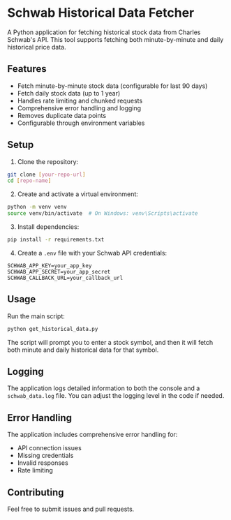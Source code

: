 # Schwab Historical Data Fetcher

A Python application for fetching historical stock data from Charles Schwab's API. This tool supports fetching both minute-by-minute and daily historical price data.

## Features

- Fetch minute-by-minute stock data (configurable for last 90 days)
- Fetch daily stock data (up to 1 year)
- Handles rate limiting and chunked requests
- Comprehensive error handling and logging
- Removes duplicate data points
- Configurable through environment variables

## Setup

1. Clone the repository:
```bash
git clone [your-repo-url]
cd [repo-name]
```

2. Create and activate a virtual environment:
```bash
python -m venv venv
source venv/bin/activate  # On Windows: venv\Scripts\activate
```

3. Install dependencies:
```bash
pip install -r requirements.txt
```

4. Create a `.env` file with your Schwab API credentials:
```
SCHWAB_APP_KEY=your_app_key
SCHWAB_APP_SECRET=your_app_secret
SCHWAB_CALLBACK_URL=your_callback_url
```

## Usage

Run the main script:
```bash
python get_historical_data.py
```

The script will prompt you to enter a stock symbol, and then it will fetch both minute and daily historical data for that symbol.

## Logging

The application logs detailed information to both the console and a `schwab_data.log` file. You can adjust the logging level in the code if needed.

## Error Handling

The application includes comprehensive error handling for:
- API connection issues
- Missing credentials
- Invalid responses
- Rate limiting

## Contributing

Feel free to submit issues and pull requests. 